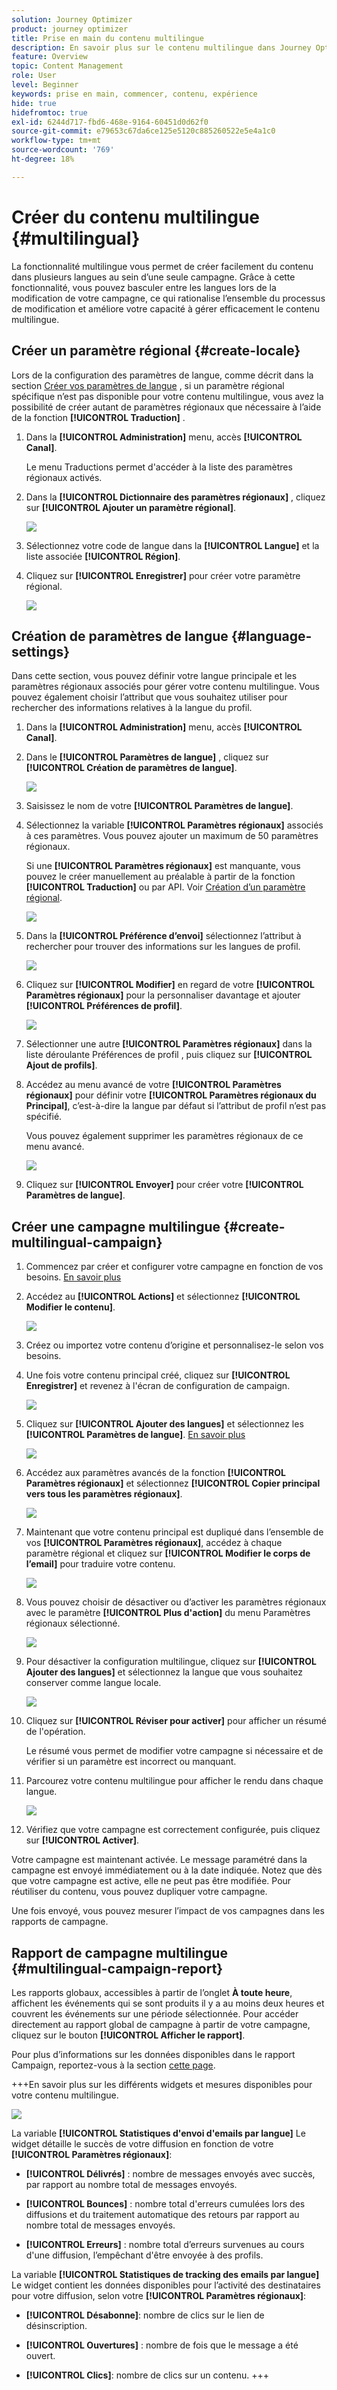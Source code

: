 ```yaml
---
solution: Journey Optimizer
product: journey optimizer
title: Prise en main du contenu multilingue
description: En savoir plus sur le contenu multilingue dans Journey Optimizer
feature: Overview
topic: Content Management
role: User
level: Beginner
keywords: prise en main, commencer, contenu, expérience
hide: true
hidefromtoc: true
exl-id: 6244d717-fbd6-468e-9164-60451d0d62f0
source-git-commit: e79653c67da6ce125e5120c885260522e5e4a1c0
workflow-type: tm+mt
source-wordcount: '769'
ht-degree: 18%

---
```


# Créer du contenu multilingue {#multilingual}

La fonctionnalité multilingue vous permet de créer facilement du contenu dans plusieurs langues au sein d’une seule campagne. Grâce à cette fonctionnalité, vous pouvez basculer entre les langues lors de la modification de votre campagne, ce qui rationalise l’ensemble du processus de modification et améliore votre capacité à gérer efficacement le contenu multilingue.

## Créer un paramètre régional {#create-locale}

Lors de la configuration des paramètres de langue, comme décrit dans la section [Créer vos paramètres de langue](#language-settings) , si un paramètre régional spécifique n’est pas disponible pour votre contenu multilingue, vous avez la possibilité de créer autant de paramètres régionaux que nécessaire à l’aide de la fonction **[!UICONTROL Traduction]** .

1. Dans la **[!UICONTROL Administration]** menu, accès **[!UICONTROL Canal]**.

   Le menu Traductions permet d&#39;accéder à la liste des paramètres régionaux activés.

1. Dans la **[!UICONTROL Dictionnaire des paramètres régionaux]** , cliquez sur **[!UICONTROL Ajouter un paramètre régional]**.

   ![](assets/locale_1.png)

1. Sélectionnez votre code de langue dans la **[!UICONTROL Langue]** et la liste associée **[!UICONTROL Région]**.

1. Cliquez sur **[!UICONTROL Enregistrer]** pour créer votre paramètre régional.

   ![](assets/locale_2.png)

## Création de paramètres de langue {#language-settings}

Dans cette section, vous pouvez définir votre langue principale et les paramètres régionaux associés pour gérer votre contenu multilingue. Vous pouvez également choisir l’attribut que vous souhaitez utiliser pour rechercher des informations relatives à la langue du profil.

1. Dans la **[!UICONTROL Administration]** menu, accès **[!UICONTROL Canal]**.

1. Dans le **[!UICONTROL Paramètres de langue]** , cliquez sur **[!UICONTROL Création de paramètres de langue]**.

   ![](assets/multilingual-settings-1.png)

1. Saisissez le nom de votre **[!UICONTROL Paramètres de langue]**.

1. Sélectionnez la variable **[!UICONTROL Paramètres régionaux]** associés à ces paramètres. Vous pouvez ajouter un maximum de 50 paramètres régionaux.

   Si une **[!UICONTROL Paramètres régionaux]** est manquante, vous pouvez le créer manuellement au préalable à partir de la fonction **[!UICONTROL Traduction]** ou par API. Voir [Création d’un paramètre régional](#create-locale).

   ![](assets/multilingual-settings-2.png)

1. Dans la **[!UICONTROL Préférence d’envoi]** sélectionnez l’attribut à rechercher pour trouver des informations sur les langues de profil.

   ![](assets/multilingual-settings-3.png)

1. Cliquez sur **[!UICONTROL Modifier]** en regard de votre **[!UICONTROL Paramètres régionaux]** pour la personnaliser davantage et ajouter **[!UICONTROL Préférences de profil]**.

   ![](assets/multilingual-settings-4.png)

1. Sélectionner une autre **[!UICONTROL Paramètres régionaux]** dans la liste déroulante Préférences de profil , puis cliquez sur **[!UICONTROL Ajout de profils]**.

1. Accédez au menu avancé de votre **[!UICONTROL Paramètres régionaux]** pour définir votre **[!UICONTROL Paramètres régionaux du Principal]**, c’est-à-dire la langue par défaut si l’attribut de profil n’est pas spécifié.

   Vous pouvez également supprimer les paramètres régionaux de ce menu avancé.

   ![](assets/multilingual-settings-5.png)

1. Cliquez sur **[!UICONTROL Envoyer]** pour créer votre **[!UICONTROL Paramètres de langue]**.

<!--
1. Access the **[!UICONTROL Channel surfaces]** menu and create a new channel surface or select an existing one.

1. In the **[!UICONTROL Header parameters]** section, select the **[!UICONTROL Enable multilingual]** option.

1. Select your **[!UICONTROL Locales dictionary]** and add as many as needed.
-->

## Créer une campagne multilingue {#create-multilingual-campaign}

1. Commencez par créer et configurer votre campagne en fonction de vos besoins. [En savoir plus](../campaigns/create-campaign.md)

1. Accédez au **[!UICONTROL Actions]** et sélectionnez **[!UICONTROL Modifier le contenu]**.

   ![](assets/multilingual-campaign-1.png)

1. Créez ou importez votre contenu d’origine et personnalisez-le selon vos besoins.

1. Une fois votre contenu principal créé, cliquez sur **[!UICONTROL Enregistrer]** et revenez à l&#39;écran de configuration de campaign.

   ![](assets/multilingual-campaign-2.png)

1. Cliquez sur **[!UICONTROL Ajouter des langues]** et sélectionnez les **[!UICONTROL Paramètres de langue]**. [En savoir plus](#create-language-settings)

   ![](assets/multilingual-campaign-3.png)

1. Accédez aux paramètres avancés de la fonction **[!UICONTROL Paramètres régionaux]** et sélectionnez **[!UICONTROL Copier principal vers tous les paramètres régionaux]**.

   ![](assets/multilingual-campaign-4.png)

1. Maintenant que votre contenu principal est dupliqué dans l’ensemble de vos  **[!UICONTROL Paramètres régionaux]**, accédez à chaque paramètre régional et cliquez sur **[!UICONTROL Modifier le corps de l’email]** pour traduire votre contenu.

   ![](assets/multilingual-campaign-5.png)

1. Vous pouvez choisir de désactiver ou d’activer les paramètres régionaux avec le paramètre **[!UICONTROL Plus d&#39;action]** du menu Paramètres régionaux sélectionné.

   ![](assets/multilingual-campaign-6.png)

1. Pour désactiver la configuration multilingue, cliquez sur **[!UICONTROL Ajouter des langues]** et sélectionnez la langue que vous souhaitez conserver comme langue locale.

   ![](assets/multilingual-campaign-7.png)

1. Cliquez sur **[!UICONTROL Réviser pour activer]** pour afficher un résumé de l&#39;opération.

   Le résumé vous permet de modifier votre campagne si nécessaire et de vérifier si un paramètre est incorrect ou manquant.

1. Parcourez votre contenu multilingue pour afficher le rendu dans chaque langue.

   ![](assets/multilingual-campaign-8.png)

1. Vérifiez que votre campagne est correctement configurée, puis cliquez sur **[!UICONTROL Activer]**.

Votre campagne est maintenant activée. Le message paramétré dans la campagne est envoyé immédiatement ou à la date indiquée. Notez que dès que votre campagne est active, elle ne peut pas être modifiée. Pour réutiliser du contenu, vous pouvez dupliquer votre campagne.

Une fois envoyé, vous pouvez mesurer l’impact de vos campagnes dans les rapports de campagne.

## Rapport de campagne multilingue {#multilingual-campaign-report}

Les rapports globaux, accessibles à partir de l’onglet **À toute heure**, affichent les événements qui se sont produits il y a au moins deux heures et couvrent les événements sur une période sélectionnée. Pour accéder directement au rapport global de campagne à partir de votre campagne, cliquez sur le bouton **[!UICONTROL Afficher le rapport]**.

Pour plus d’informations sur les données disponibles dans le rapport Campaign, reportez-vous à la section [cette page](../reports/campaign-global-report.md).

+++En savoir plus sur les différents widgets et mesures disponibles pour votre contenu multilingue.

![](assets/report_multilingual.png)

La variable **[!UICONTROL Statistiques d&#39;envoi d&#39;emails par langue]** Le widget détaille le succès de votre diffusion en fonction de votre **[!UICONTROL Paramètres régionaux]**:

* **[!UICONTROL Délivrés]** : nombre de messages envoyés avec succès, par rapport au nombre total de messages envoyés.

* **[!UICONTROL Bounces]** : nombre total d&#39;erreurs cumulées lors des diffusions et du traitement automatique des retours par rapport au nombre total de messages envoyés.

* **[!UICONTROL Erreurs]** : nombre total d’erreurs survenues au cours d&#39;une diffusion, l’empêchant d&#39;être envoyée à des profils.

La variable **[!UICONTROL Statistiques de tracking des emails par langue]** Le widget contient les données disponibles pour l’activité des destinataires pour votre diffusion, selon votre **[!UICONTROL Paramètres régionaux]**:

* **[!UICONTROL Désabonne]**: nombre de clics sur le lien de désinscription.

* **[!UICONTROL Ouvertures]** : nombre de fois que le message a été ouvert.

* **[!UICONTROL Clics]**: nombre de clics sur un contenu.
+++


<!--
# Create a multilingual journey {#create-multilingual-journey}

1. Create your journey with a Delivery and personalize your content as needed.
1. From your delivery action, click Edit content.
1. Click Add languages.

# Translation project/ Create translation project:

1. From the Translation projects menu, click Create project.
1. Type-in a Name and Description.
1. Select the Source locale.
1. Click Add language to access the menu and define the languages for your translation project.
1. Select from the list your Target locale(s) and choose which Translation provider you want to use.
1. Click Add language when you finished linking your Target locale with the correct Translation provider.
1. Click Save.
1. From the Advanced menu of your Translation project, you can choose to Edit, deactive or delete it.
-->
